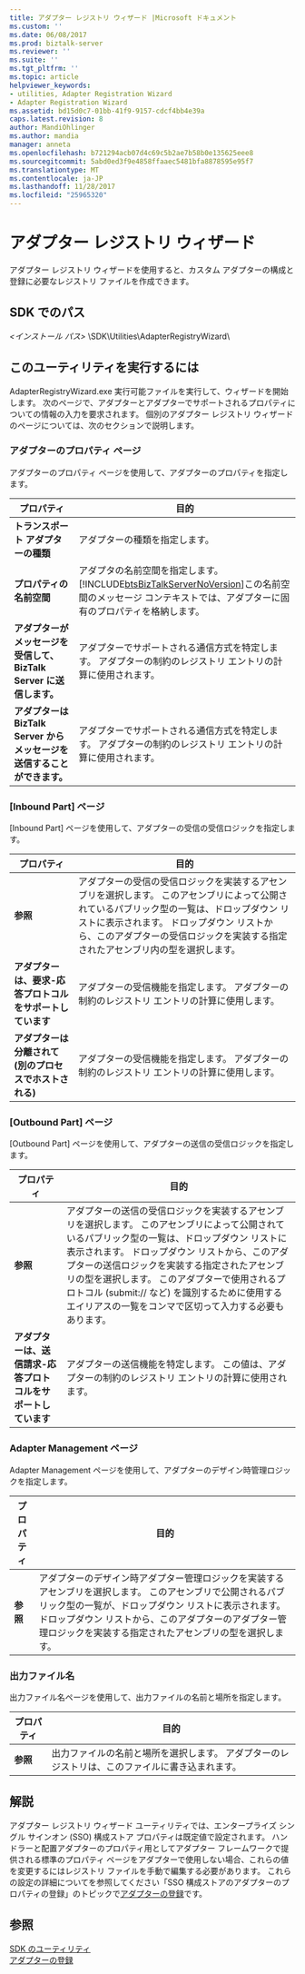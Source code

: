 ```yaml
---
title: アダプター レジストリ ウィザード |Microsoft ドキュメント
ms.custom: ''
ms.date: 06/08/2017
ms.prod: biztalk-server
ms.reviewer: ''
ms.suite: ''
ms.tgt_pltfrm: ''
ms.topic: article
helpviewer_keywords:
- utilities, Adapter Registration Wizard
- Adapter Registration Wizard
ms.assetid: bd15d0c7-01bb-41f9-9157-cdcf4bb4e39a
caps.latest.revision: 8
author: MandiOhlinger
ms.author: mandia
manager: anneta
ms.openlocfilehash: b721294acb07d4c69c5b2ae7b58b0e135625eee8
ms.sourcegitcommit: 5abd0ed3f9e4858ffaaec5481bfa8878595e95f7
ms.translationtype: MT
ms.contentlocale: ja-JP
ms.lasthandoff: 11/28/2017
ms.locfileid: "25965320"
---
```

# <a name="adapter-registry-wizard"></a>アダプター レジストリ ウィザード
アダプター レジストリ ウィザードを使用すると、カスタム アダプターの構成と登録に必要なレジストリ ファイルを作成できます。  
  
## <a name="location-in-sdk"></a>SDK でのパス  
 *\<インストール パス\>* \SDK\Utilities\AdapterRegistryWizard\  
  
## <a name="to-run-this-utility"></a>このユーティリティを実行するには  
 AdapterRegistryWizard.exe 実行可能ファイルを実行して、ウィザードを開始します。 次のページで、アダプターとアダプターでサポートされるプロパティについての情報の入力を要求されます。 個別のアダプター レジストリ ウィザードのページについては、次のセクションで説明します。  
  
### <a name="generic-adapter-properties-page"></a>アダプターのプロパティ ぺージ  
 アダプターのプロパティ ページを使用して、アダプターのプロパティを指定します。  
  
|プロパティ|目的|  
|--------------|----------------|  
|**トランスポート アダプターの種類**|アダプターの種類を指定します。|  
|**プロパティの名前空間**|アダプタの名前空間を指定します。 [!INCLUDE[btsBizTalkServerNoVersion](../includes/btsbiztalkservernoversion-md.md)]この名前空間のメッセージ コンテキストでは、アダプターに固有のプロパティを格納します。|  
|**アダプターがメッセージを受信して、BizTalk Server に送信します。**|アダプターでサポートされる通信方式を特定します。 アダプターの制約のレジストリ エントリの計算に使用されます。|  
|**アダプターは BizTalk Server からメッセージを送信することができます。**|アダプターでサポートされる通信方式を特定します。 アダプターの制約のレジストリ エントリの計算に使用されます。|  
  
### <a name="inbound-part-page"></a>[Inbound Part] ページ  
 [Inbound Part] ページを使用して、アダプターの受信の受信ロジックを指定します。  
  
|プロパティ|目的|  
|--------------|----------------|  
|**参照**|アダプターの受信の受信ロジックを実装するアセンブリを選択します。 このアセンブリによって公開されているパブリック型の一覧は、ドロップダウン リストに表示されます。 ドロップダウン リストから、このアダプターの受信ロジックを実装する指定されたアセンブリ内の型を選択します。|  
|**アダプターは、要求-応答プロトコルをサポートしています**|アダプターの受信機能を指定します。 アダプターの制約のレジストリ エントリの計算に使用します。|  
|**アダプターは分離されて (別のプロセスでホストされる)**|アダプターの受信機能を指定します。 アダプターの制約のレジストリ エントリの計算に使用します。|  
  
### <a name="outbound-part-page"></a>[Outbound Part] ページ  
 [Outbound Part] ページを使用して、アダプターの送信の受信ロジックを指定します。  
  
|プロパティ|目的|  
|--------------|----------------|  
|**参照**|アダプターの送信の受信ロジックを実装するアセンブリを選択します。 このアセンブリによって公開されているパブリック型の一覧は、ドロップダウン リストに表示されます。 ドロップダウン リストから、このアダプターの送信ロジックを実装する指定されたアセンブリの型を選択します。 このアダプターで使用されるプロトコル (submit:// など) を識別するために使用するエイリアスの一覧をコンマで区切って入力する必要もあります。|  
|**アダプターは、送信請求-応答プロトコルをサポートしています**|アダプターの送信機能を特定します。 この値は、アダプターの制約のレジストリ エントリの計算に使用されます。|  
  
### <a name="adapter-management-page"></a>Adapter Management ページ  
 Adapter Management ページを使用して、アダプターのデザイン時管理ロジックを指定します。  
  
|プロパティ|目的|  
|--------------|----------------|  
|**参照**|アダプターのデザイン時アダプター管理ロジックを実装するアセンブリを選択します。 このアセンブリで公開されるパブリック型の一覧が、ドロップダウン リストに表示されます。 ドロップダウン リストから、このアダプターのアダプター管理ロジックを実装する指定されたアセンブリの型を選択します。|  
  
### <a name="output-file-name"></a>出力ファイル名  
 出力ファイル名ページを使用して、出力ファイルの名前と場所を指定します。  
  
|プロパティ|目的|  
|--------------|----------------|  
|**参照**|出力ファイルの名前と場所を選択します。 アダプターのレジストリは、このファイルに書き込まれます。|  
  
## <a name="remarks"></a>解説  
 アダプター レジストリ ウィザード ユーティリティでは、エンタープライズ シングル サインオン (SSO) 構成ストア プロパティは既定値で設定されます。 ハンドラーと配置アダプターのプロパティ用としてアダプター フレームワークで提供される標準のプロパティ ページをアダプターで使用しない場合、これらの値を変更するにはレジストリ ファイルを手動で編集する必要があります。 これらの設定の詳細についてを参照してください「SSO 構成ストアのアダプターのプロパティの登録」のトピックで[アダプターの登録](../core/registering-an-adapter.md)です。  
  
## <a name="see-also"></a>参照  
 [SDK のユーティリティ](../core/utilities-in-the-sdk.md)   
 [アダプターの登録](../core/registering-an-adapter.md)